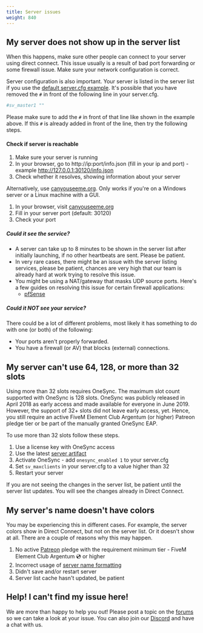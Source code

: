 ```yaml
---
title: Server issues
weight: 840
---
```


My server does not show up in the server list
---------------------------------------------

When this happens, make sure other people can connect to your server using
direct connect. This issue usually is a result of bad port forwarding or some
firewall issue. Make sure your network configuration is correct.

Server configuration is also important. Your server is listed in the server list if you use the [default server.cfg example][servercfg]. It's possible that you have removed the `#` in front of the following line in your server.cfg.

```yaml
#sv_master1 ""
```

Please make sure to add the `#` in front of that line like shown in the example above. If this `#` is already added in front of the line, then try the following steps.

#### Check if server is reachable

1. Make sure your server is running
2. In your browser, go to http://ip:port/info.json (fill in your ip and port) - example http://127.0.0.1:30120/info.json
3. Check whether it resolves, showing information about your server

Alternatively, use [canyouseeme.org](http://canyouseeme.org). Only works if you're on a Windows server or a Linux machine with a GUI.

1. In your browser, visit [canyouseeme.org](http://canyouseeme.org)
2. Fill in your server port (default: 30120)
3. Check your port

##### Could it see the service?

- A server can take up to 8 minutes to be shown in the server list after initially launching, if no other heartbeats are
  sent. Please be patient.
- In very rare cases, there might be an issue with the server listing services, please be patient, chances are very high
  that our team is already hard at work trying to resolve this issue.
- You might be using a NAT/gateway that masks UDP source ports. Here's a few guides on resolving this issue for certain
  firewall applications:
  - [pfSense][pfsensenat]

##### Could it NOT see your service?

There could be a lot of different problems, most likely it has something to do with one (or both) of the following:

- Your ports aren't properly forwarded.
- You have a firewall (or AV) that blocks (external) connections.

My server can't use 64, 128, or more than 32 slots
---------------------------------

Using more than 32 slots requires OneSync. The maximum slot count supported with OneSync is 128 slots. OneSync was publicly released in April 2018 as early access and made available for everyone in June 2019. However, the support of 32+ slots did not leave early access, yet. Hence, you still require an active FiveM Element Club Argentum (or higher) Patreon pledge tier or be part of the manually granted OneSync EAP.

To use more than 32 slots follow these steps.

1. Use a license key with OneSync access
2. Use the latest [server artifact][setting-up-server]
2. Activate OneSync - add `onesync_enabled 1` to your server.cfg
3. Set `sv_maxclients` in your server.cfg to a value higher than 32
4. Restart your server

If you are not seeing the changes in the server list, be patient until the server list updates. You will see the changes already in Direct Connect.

My server's name doesn't have colors
---------------------------------

You may be experiencing this in different cases. For example, the server colors show in Direct Connect, but not on the server list. Or it doesn't show at all. There are a couple of reasons why this may happen.

1. No active [Patreon][patreon] pledge with the requirement minimum tier - FiveM Element Club Argentum 💿 or higher
2. Incorrect usage of [server name formatting][chat-formatting]
3. Didn't save and/or restart server
4. Server list cache hasn't updated, be patient

Help! I can't find my issue here!
---------------------------------

We are more than happy to help you out!
Please post a topic on the [forums][forum] so we can take a look at your issue.
You can also join our [Discord][discord] and have a chat with us.

[patreon]: https://patreon.com/fivem
[forum]: https://forum.fivem.net/
[discord]: https://discord.gg/GtvkUsc
[pfsensenat]: https://www.netgate.com/docs/pfsense/nat/static-port.html
[servercfg]: /docs/server-manual/setting-up-a-server/#a-name-servercfgexample-a-server-cfg
[chat-formatting]: https://forum.fivem.net/t/chat-formatting-colors-bold-underline/67641
[setting-up-server]: /docs/server-manual/setting-up-a-server